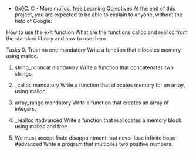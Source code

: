 * 0x0C. C - More malloc, free
Learning Objectives At the end of this project, you are expected to be able to explain to anyone, without the help of Google:

How to use the exit function What are the functions calloc and realloc from the standard library and how to use them

Tasks
0. Trust no one
mandatory
Write a function that allocates memory using malloc.

1. string_nconcat
mandatory
Write a function that concatenates two strings.

2. _calloc
mandatory
Write a function that allocates memory for an array, using malloc.

3. array_range
mandatory
Write a function that creates an array of integers.

4. _realloc
#advanced
Write a function that reallocates a memory block using malloc and free

5. We must accept finite disappointment, but never lose infinite hope
#advanced
Write a program that multiplies two positive numbers.
